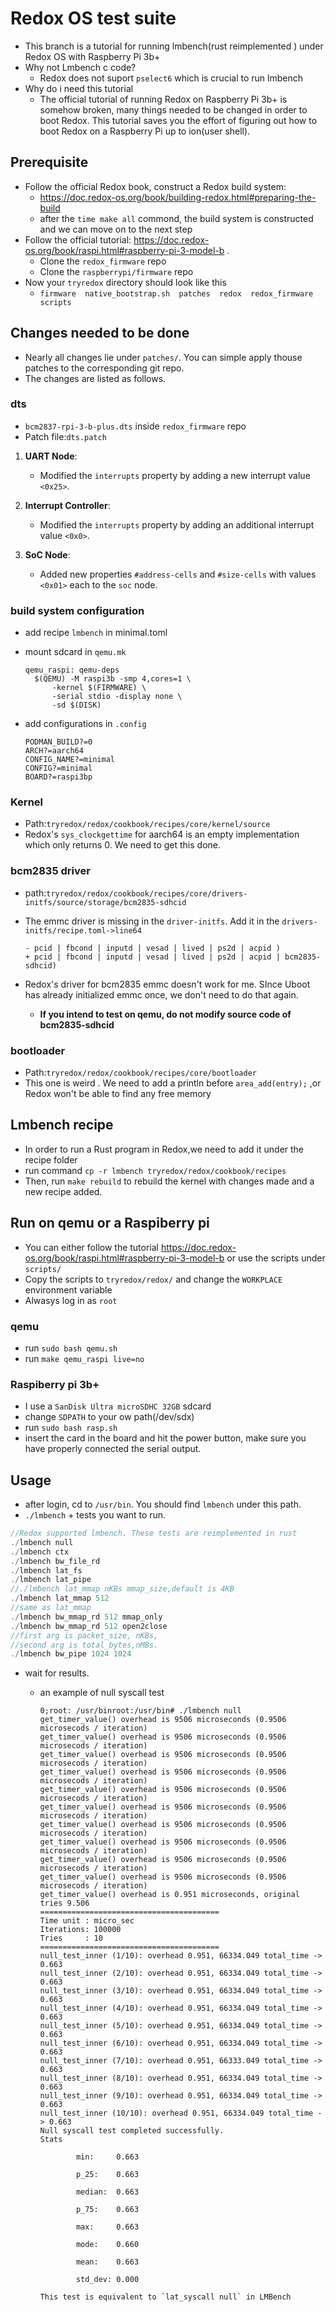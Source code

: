 # Redox OS test suite

- This branch is a tutorial for running lmbench(rust reimplemented ) under Redox OS with Raspberry Pi 3b+
- Why not Lmbench c code?
  - Redox does not suport `pselect6` which is crucial to run lmbench
- Why do i need this tutorial
  - The official tutorial of running Redox on  Raspberry Pi 3b+ is somehow broken, many things needed to be changed in order to boot Redox. This tutorial saves you the effort  of figuring out how to boot Redox on a Raspberry Pi up to ion(user shell).


## Prerequisite

- Follow the official  Redox book, construct a Redox build system:
  - https://doc.redox-os.org/book/building-redox.html#preparing-the-build
  - after the `time make all` commond, the build system is constructed and we can move on to the next step
- Follow the official tutorial: https://doc.redox-os.org/book/raspi.html#raspberry-pi-3-model-b . 
  - Clone the `redox_firmware` repo
  - Clone the `raspberrypi/firmware` repo
- Now your `tryredox` directory should look like this 
  - `firmware  native_bootstrap.sh  patches  redox  redox_firmware  scripts`


## Changes needed to be done 

- Nearly all changes lie under `patches/`. You can simple apply thouse patches to the corresponding git repo.
- The changes are listed as follows.

### dts

-  `bcm2837-rpi-3-b-plus.dts` inside `redox_firmware` repo
- Patch file:`dts.patch`

1. **UART Node**:
   - Modified the `interrupts` property by adding a new interrupt value `<0x25>`.

2. **Interrupt Controller**:
   - Modified the `interrupts` property by adding an additional interrupt value `<0x0>`.

3. **SoC Node**:
   - Added new properties `#address-cells` and `#size-cells` with values `<0x01>` each to the `soc` node. 

### build system configuration 

- add recipe `lmbench` in minimal.toml

- mount sdcard in `qemu.mk` 

  ```
  qemu_raspi: qemu-deps
  	$(QEMU) -M raspi3b -smp 4,cores=1 \
  		-kernel $(FIRMWARE) \
  		-serial stdio -display none \
  		-sd $(DISK)
  ```

- add configurations in `.config`

  ```
  PODMAN_BUILD?=0
  ARCH?=aarch64
  CONFIG_NAME?=minimal
  CONFIG?=minimal
  BOARD?=raspi3bp
  ```

### Kernel

- Path:`tryredox/redox/cookbook/recipes/core/kernel/source`
- Redox's `sys_clockgettime` for aarch64 is an empty implementation which only returns 0. We need to get this done.

### bcm2835 driver

- path:`tryredox/redox/cookbook/recipes/core/drivers-initfs/source/storage/bcm2835-sdhcid`

- The emmc driver is missing in the `driver-initfs`. Add it in the `drivers-initfs/recipe.toml->line64`

  ```
  - pcid | fbcond | inputd | vesad | lived | ps2d | acpid )
  + pcid | fbcond | inputd | vesad | lived | ps2d | acpid | bcm2835-sdhcid)
  ```

- Redox's driver for bcm2835 emmc doesn't work for me. SInce Uboot has already initialized emmc once, we don't need to do that again.

  - __If you intend to test on qemu, do not modify source code of bcm2835-sdhcid__


### bootloader

- Path:`tryredox/redox/cookbook/recipes/core/bootloader`
- This one is weird . We need to add a println before `area_add(entry);` ,or Redox won't be able to find any free memory

## Lmbench recipe

- In order to run a Rust program in Redox,we need to add it under the recipe folder
- run command `cp -r lmbench tryredox/redox/cookbook/recipes`
- Then, run `make rebuild` to rebuild the kernel with changes made and a new recipe added.

## Run on qemu or a Raspiberry pi

- You can either follow the tutorial https://doc.redox-os.org/book/raspi.html#raspberry-pi-3-model-b  or use the scripts under `scripts/`
- Copy the scripts to `tryredox/redox/` and change the `WORKPLACE` environment variable
- Alwasys log in as `root`

### qemu

- run `sudo bash qemu.sh`
- run `make qemu_raspi live=no` 

### Raspiberry pi 3b+

- I use a `SanDisk Ultra microSDHC 32GB` sdcard
- change `SDPATH` to your ow path(/dev/sdx)
- run `sudo bash rasp.sh`
- insert the card in the board and hit the power button, make sure you have properly connected the serial output.



## Usage

- after login, cd to `/usr/bin`. You should find `lmbench` under this path.
- `./lmbench` + tests you want to run. 

```Rust
//Redox supported lmbench. These tests are reimplemented in rust 
./lmbench null
./lmbench ctx
./lmbench bw_file_rd
./lmbench lat_fs
./lmbench lat_pipe
//./lmbench lat_mmap nKBs mmap_size,default is 4KB 
./lmbench lat_mmap 512
//same as lat_mmap
./lmbench bw_mmap_rd 512 mmap_only
./lmbench bw_mmap_rd 512 open2close
//first arg is packet_size, nKBs,
//second arg is total_bytes,nMBs.
./lmbench bw_pipe 1024 1024
```

- wait for results.

  - an example of null syscall test

    ```
    0;root: /usr/binroot:/usr/bin# ./lmbench null
    get_timer_value() overhead is 9506 microseconds (0.9506 microsecods / iteration)
    get_timer_value() overhead is 9506 microseconds (0.9506 microsecods / iteration)
    get_timer_value() overhead is 9506 microseconds (0.9506 microsecods / iteration)
    get_timer_value() overhead is 9506 microseconds (0.9506 microsecods / iteration)
    get_timer_value() overhead is 9506 microseconds (0.9506 microsecods / iteration)
    get_timer_value() overhead is 9506 microseconds (0.9506 microsecods / iteration)
    get_timer_value() overhead is 9506 microseconds (0.9506 microsecods / iteration)
    get_timer_value() overhead is 9506 microseconds (0.9506 microsecods / iteration)
    get_timer_value() overhead is 9506 microseconds (0.9506 microsecods / iteration)
    get_timer_value() overhead is 9506 microseconds (0.9506 microsecods / iteration)
    get_timer_value() overhead is 0.951 microseconds, original tries 9.506
    ========================================
    Time unit : micro_sec
    Iterations: 100000
    Tries     : 10
    ========================================
    null_test_inner (1/10): overhead 0.951, 66334.049 total_time -> 0.663
    null_test_inner (2/10): overhead 0.951, 66334.049 total_time -> 0.663
    null_test_inner (3/10): overhead 0.951, 66334.049 total_time -> 0.663
    null_test_inner (4/10): overhead 0.951, 66334.049 total_time -> 0.663
    null_test_inner (5/10): overhead 0.951, 66334.049 total_time -> 0.663
    null_test_inner (6/10): overhead 0.951, 66334.049 total_time -> 0.663
    null_test_inner (7/10): overhead 0.951, 66333.049 total_time -> 0.663
    null_test_inner (8/10): overhead 0.951, 66334.049 total_time -> 0.663
    null_test_inner (9/10): overhead 0.951, 66334.049 total_time -> 0.663
    null_test_inner (10/10): overhead 0.951, 66334.049 total_time -> 0.663
    Null syscall test completed successfully.
    Stats
    
            min:     0.663
    
            p_25:    0.663
    
            median:  0.663
    
            p_75:    0.663
    
            max:     0.663
    
            mode:    0.660
    
            mean:    0.663
    
            std_dev: 0.000
    
    This test is equivalent to `lat_syscall null` in LMBench
    ```

    

    

